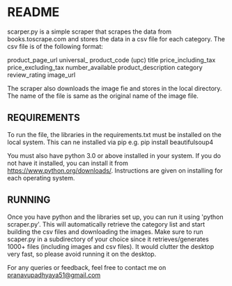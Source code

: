 #    README
scarper.py is a simple scraper that scrapes the data from books.toscrape.com and stores the data
in a csv file for each category. The csv file is of the following format:

product_page_url
universal_ product_code (upc)
title 
price_including_tax
price_excluding_tax
number_available
product_description
category
review_rating
image_url

The scraper also downloads the image fie and stores in the local directory. The name of the file is same as the original name
of the image file.

## REQUIREMENTS 
To run the file, the libraries in the requirements.txt must be installed on the local system. This can ne installed via pip
e.g. pip install beautifulsoup4

You must also have python 3.0 or above installed in your system. If you do not have it installed, you can install it from 
https://www.python.org/downloads/. Instructions are given on installing for each operating system.

## RUNNING

Once you have python and the libraries set up, you can run it using 'python scraper.py'. This will automatically retrieve
the category list and start building the csv files and downloading the images. Make sure to run scaper.py in a subdirectory of
your choice since it retrieves/generates 1000+ files (including images and csv files). It would clutter the desktop very fast, so
please avoid running it on the desktop.

For any queries or feedback, feel free to contact me on pranavupadhyaya51@gmail.com
 
 

